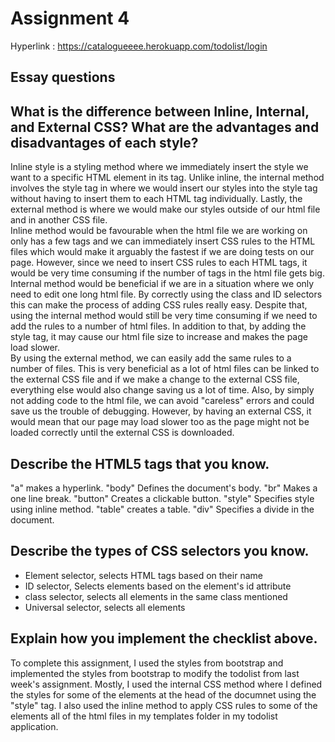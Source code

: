 # Assignment 4

Hyperlink : https://catalogueeee.herokuapp.com/todolist/login <br>

## Essay questions

## What is the difference between Inline, Internal, and External CSS? What are the advantages and disadvantages of each style?

Inline style is a styling method where we immediately insert the style we want to a specific HTML element in its tag. Unlike inline, the internal method involves the style tag in where we would insert our styles into the style tag without having to insert them to each HTML tag individually. Lastly, the external method is where we would make our styles outside of our html file and in another CSS file.<br>
Inline method would be favourable when the html file we are working on only has a few tags and we can immediately insert CSS rules to the HTML files which would make it arguably the fastest if we are doing tests on our page. However, since we need to insert CSS rules to each HTML tags, it would be very time consuming if the number of tags in the html file gets big.<br>
Internal method would be beneficial if we are in a situation where we only need to edit one long html file. By correctly using the class and ID selectors this can make the process of adding CSS rules really easy. Despite that, using the internal method would still be very time consuming if we need to add the rules to a number of html files. In addition to that, by adding the style tag, it may cause our html file size to increase and makes the page load slower.<br>
By using the external method, we can easily add the same rules to a number of files. This is very beneficial as a lot of html files can be linked to the external CSS file and if we make a change to the external CSS file, everything else would also change saving us a lot of time. Also, by simply not adding code to the html file, we can avoid "careless" errors and could save us the trouble of debugging. However, by having an external CSS, it would mean that our page may load slower too as the page might not be loaded correctly until the external CSS is downloaded.

## Describe the HTML5 tags that you know.

"a" makes a hyperlink.
"body" Defines the document's body.
"br" Makes a one line break.
"button" Creates a clickable button.
"style" Specifies style using inline method.
"table" creates a table.
"div" Specifies a divide in the document.


## Describe the types of CSS selectors you know.
- Element selector, selects HTML tags based on their name
- ID selector, Selects elements based on the element's id attribute
- class selector, selects all elements in the same class mentioned
- Universal selector, selects all elements


## Explain how you implement the checklist above.

To complete this assignment, I used the styles from bootstrap and implemented the styles from bootstrap to modify the todolist from last week's assignment. Mostly, I used the internal CSS method where I defined the styles for some of the elements at the head of the documnet using the "style" tag. I also used the inline method to apply CSS rules to some of the elements all of the html files in my templates folder in my todolist application.